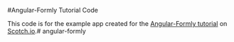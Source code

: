 #Angular-Formly Tutorial Code

This code is for the example app created for the [Angular-Formly tutorial](https://scotch.io/tutorials/easy-angularjs-forms-with-angular-formly) on [Scotch.io](https://scotch.io).# angular-formly
